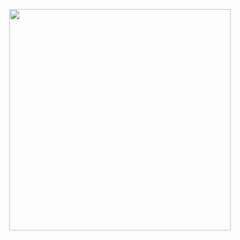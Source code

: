 <img src="https://github.com/user-attachments/assets/c51dc29a-00a8-49e0-895f-d5162ade9aca" width="400px" />
